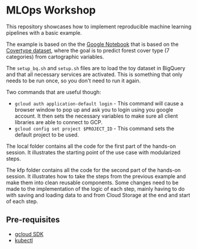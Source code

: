 # MLOps Workshop

This repository showcases how to implement reproducible machine learning pipelines with a basic example.

The example is based on the the [Google Notebook](https://github.com/GoogleCloudPlatform/mlops-on-gcp/blob/master/workshops/kfp-caip-sklearn/lab-01-caip-containers/lab-01.ipynb) that is based on the [Covertype dataset](https://archive.ics.uci.edu/ml/datasets/covertype), where the goal is to predict forest cover type (7 categories) from cartographic variables. 

The `setup_bq.sh` and `setup.sh` files are to load the toy dataset in BigQuery and that all necessary services are activated. This is something that only needs to be run once, so you don't need to run it again.   

Two commands that are useful though:
- `gcloud auth application-default login` - This command will cause a browser window to pop up and ask you to login using you google account. It then sets the necessary variables to make sure all client libraries are able to connect to GCP.
- `gcloud config set project $PROJECT_ID` - This command sets the default project to be used.  

The local folder contains all the code for the first part of the hands-on session. 
It illustrates the starting point of the use case with modularized steps.   

The kfp folder contains all the code for the second part of the hands-on session. 
It illustrates how to take the steps from the previous example and make them into clean reusable components. 
Some changes need to be made to the implementation of the logic of each step, mainly having to do with saving and loading data to and from Cloud Storage at the end and start of each step.   

## Pre-requisites

* [gcloud SDK](https://cloud.google.com/sdk/docs/install)
* [kubectl](https://cloud.google.com/sdk/docs/install)